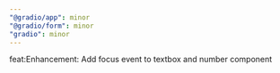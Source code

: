 ```yaml
---
"@gradio/app": minor
"@gradio/form": minor
"gradio": minor
---
```


feat:Enhancement: Add focus event to textbox and number component
